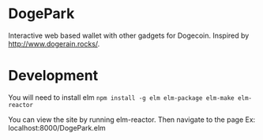 # DogePark

Interactive web based wallet with other gadgets for Dogecoin. Inspired by http://www.dogerain.rocks/.

# Development

You will need to install elm
`npm install -g elm elm-package elm-make elm-reactor`

You can view the site by running elm-reactor. Then navigate to the page Ex: localhost:8000/DogePark.elm
